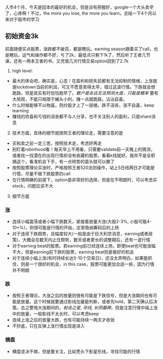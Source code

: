 入市4个月，今天是回本的最好的机会，但是没有把握好，google一个大头卖早了，心疼啊！不过，the more you lose, the more you learn，总结一下4个月以来对于股市的学习

## 初始资金3k

前面随便买点股票，涨跌都不破百，都是瞎玩。earning season跟着买了call，也是瞎玩，运气和操作都不好，亏了2k，最低点只剩下1k了，然后听了王者几节课，还有一两本王者的书，又凭借几次行情交易option回到了2.7k

1. high level: 
* 最大的体会吧，确实是，心态！在盈利和损失前都有无法抑制的情绪，上涨就是lockdown当前的利润，可又不愿意卖得太早，错过这波行情。下跌就会想跑路，但是其实有时恰恰跑早了。_散户是永远无法预测大盘，只能是概率_ 要有大局观，不能只局限于蝇头小利，赚一点就跑路，沾沾自喜。
* 什么时候能够不以物喜，则炒股才上了一层楼。跌不沮丧，涨不自喜，keep learning
* 赚钱的欣喜和亏钱的沮丧都不与人分享，也不关注别人的盈利，只是share消息

2. 技术方面，具体的细节就按照王者的理论走，需要注意的是
* 买和卖之前一定三思，按照技术走，考虑好再走
* 别盯着robinhood看！每天早上不用看，只需要validate前一天晚上的猜测，或者找一找潜在的出现行情却没有收藏的股票。看看k线就好。我并不是全职搞这个，看准机会下手，有一点转势的苗头就可以撤了
* 按照股票理论买涨时，严格按照王者520法则操作，站上5日线两日才可能是行情，尽量不做下跌股票的call
* 在行情明确的前提下，option是非常好的选择，但是在不明朗时，可以考虑买stock，问题应该不大
 
3. 细节方面
### 涨
* 连续小幅震荡或者小幅下跌数天，紧接着放量大涨(大股2-3%, 小股可能4-10+%)，则很可能是行情的开始，庄家吸纳筹码后的上扬
* 对于连续下跌趋势，且幅度较大(一般是由于巨大利空消息，earning或者政策)，大概会在数天内止住颓势，数天或者更长的调整期后，还有一波行情
* 对于earning beat的股票。若earning前已经连续上扬，即使beat也可能涨幅不大，但是earning前下跌的股票，earning beat则是极好的机会
* 对于连续小幅上涨(有时持续长达5-10个交易日)，还没太弄明白，如果能抓住，则是一个很好的机会，in this case，股票可能更加合适一些，因为行情并不明朗
### 跌
* 按照王者理论，大涨之后的放量则很有可能是下跌信号，但是大涨期间也有可能是放量。这个时候就要通过影线加量能判断，或者先hold，第二天确认后决策。总之警惕大涨期间的，_射击之星_, _孕线_, _长阴墓碑_，但是注意行情中端上涨中的放量，一般影线不太长时，可以考虑keep
* 连续上涨之后的放量大跌，也有可能持续一两天才收敛
* 不抄底，只在反弹上涨行情出现是进入
### 横盘
* 横盘坚决不做，但是要关注，比如秃头下影星形线，寻找可能的行情